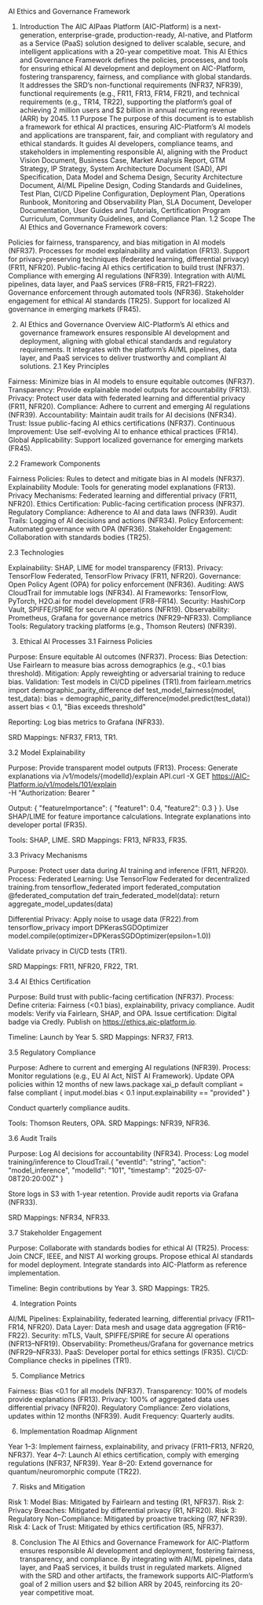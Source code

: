 AI Ethics and Governance Framework
1. Introduction
The AIC AIPaas Platform (AIC-Platform) is a next-generation, enterprise-grade, production-ready, AI-native, and Platform as a Service (PaaS) solution designed to deliver scalable, secure, and intelligent applications with a 20-year competitive moat. This AI Ethics and Governance Framework defines the policies, processes, and tools for ensuring ethical AI development and deployment on AIC-Platform, fostering transparency, fairness, and compliance with global standards. It addresses the SRD’s non-functional requirements (NFR37, NFR39), functional requirements (e.g., FR11, FR13, FR14, FR21), and technical requirements (e.g., TR14, TR22), supporting the platform’s goal of achieving 2 million users and $2 billion in annual recurring revenue (ARR) by 2045.
1.1 Purpose
The purpose of this document is to establish a framework for ethical AI practices, ensuring AIC-Platform’s AI models and applications are transparent, fair, and compliant with regulatory and ethical standards. It guides AI developers, compliance teams, and stakeholders in implementing responsible AI, aligning with the Product Vision Document, Business Case, Market Analysis Report, GTM Strategy, IP Strategy, System Architecture Document (SAD), API Specification, Data Model and Schema Design, Security Architecture Document, AI/ML Pipeline Design, Coding Standards and Guidelines, Test Plan, CI/CD Pipeline Configuration, Deployment Plan, Operations Runbook, Monitoring and Observability Plan, SLA Document, Developer Documentation, User Guides and Tutorials, Certification Program Curriculum, Community Guidelines, and Compliance Plan.
1.2 Scope
The AI Ethics and Governance Framework covers:

Policies for fairness, transparency, and bias mitigation in AI models (NFR37).
Processes for model explainability and validation (FR13).
Support for privacy-preserving techniques (federated learning, differential privacy) (FR11, NFR20).
Public-facing AI ethics certification to build trust (NFR37).
Compliance with emerging AI regulations (NFR39).
Integration with AI/ML pipelines, data layer, and PaaS services (FR8–FR15, FR21–FR22).
Governance enforcement through automated tools (NFR36).
Stakeholder engagement for ethical AI standards (TR25).
Support for localized AI governance in emerging markets (FR45).

2. AI Ethics and Governance Overview
AIC-Platform’s AI ethics and governance framework ensures responsible AI development and deployment, aligning with global ethical standards and regulatory requirements. It integrates with the platform’s AI/ML pipelines, data layer, and PaaS services to deliver trustworthy and compliant AI solutions.
2.1 Key Principles

Fairness: Minimize bias in AI models to ensure equitable outcomes (NFR37).
Transparency: Provide explainable model outputs for accountability (FR13).
Privacy: Protect user data with federated learning and differential privacy (FR11, NFR20).
Compliance: Adhere to current and emerging AI regulations (NFR39).
Accountability: Maintain audit trails for AI decisions (NFR34).
Trust: Issue public-facing AI ethics certifications (NFR37).
Continuous Improvement: Use self-evolving AI to enhance ethical practices (FR14).
Global Applicability: Support localized governance for emerging markets (FR45).

2.2 Framework Components

Fairness Policies: Rules to detect and mitigate bias in AI models (NFR37).
Explainability Module: Tools for generating model explanations (FR13).
Privacy Mechanisms: Federated learning and differential privacy (FR11, NFR20).
Ethics Certification: Public-facing certification process (NFR37).
Regulatory Compliance: Adherence to AI and data laws (NFR39).
Audit Trails: Logging of AI decisions and actions (NFR34).
Policy Enforcement: Automated governance with OPA (NFR36).
Stakeholder Engagement: Collaboration with standards bodies (TR25).

2.3 Technologies

Explainability: SHAP, LIME for model transparency (FR13).
Privacy: TensorFlow Federated, TensorFlow Privacy (FR11, NFR20).
Governance: Open Policy Agent (OPA) for policy enforcement (NFR36).
Auditing: AWS CloudTrail for immutable logs (NFR34).
AI Frameworks: TensorFlow, PyTorch, H2O.ai for model development (FR8–FR14).
Security: HashiCorp Vault, SPIFFE/SPIRE for secure AI operations (NFR19).
Observability: Prometheus, Grafana for governance metrics (NFR29–NFR33).
Compliance Tools: Regulatory tracking platforms (e.g., Thomson Reuters) (NFR39).

3. Ethical AI Processes
3.1 Fairness Policies

Purpose: Ensure equitable AI outcomes (NFR37).
Process:
Bias Detection: Use Fairlearn to measure bias across demographics (e.g., <0.1 bias threshold).
Mitigation: Apply reweighting or adversarial training to reduce bias.
Validation: Test models in CI/CD pipelines (TR1).from fairlearn.metrics import demographic_parity_difference
def test_model_fairness(model, test_data):
    bias = demographic_parity_difference(model.predict(test_data))
    assert bias < 0.1, "Bias exceeds threshold"


Reporting: Log bias metrics to Grafana (NFR33).


SRD Mappings: NFR37, FR13, TR1.

3.2 Model Explainability

Purpose: Provide transparent model outputs (FR13).
Process:
Generate explanations via /v1/models/{modelId}/explain API.curl -X GET https://AIC-Platform.io/v1/models/101/explain \
  -H "Authorization: Bearer <token>"

Output: { "featureImportance": { "feature1": 0.4, "feature2": 0.3 } }.
Use SHAP/LIME for feature importance calculations.
Integrate explanations into developer portal (FR35).


Tools: SHAP, LIME.
SRD Mappings: FR13, NFR33, FR35.

3.3 Privacy Mechanisms

Purpose: Protect user data during AI training and inference (FR11, NFR20).
Process:
Federated Learning: Use TensorFlow Federated for decentralized training.from tensorflow_federated import federated_computation
@federated_computation
def train_federated_model(data):
    return aggregate_model_updates(data)


Differential Privacy: Apply noise to usage data (FR22).from tensorflow_privacy import DPKerasSGDOptimizer
model.compile(optimizer=DPKerasSGDOptimizer(epsilon=1.0))


Validate privacy in CI/CD tests (TR1).


SRD Mappings: FR11, NFR20, FR22, TR1.

3.4 AI Ethics Certification

Purpose: Build trust with public-facing certification (NFR37).
Process:
Define criteria: Fairness (<0.1 bias), explainability, privacy compliance.
Audit models: Verify via Fairlearn, SHAP, and OPA.
Issue certification: Digital badge via Credly.
Publish on https://ethics.aic-platform.io.


Timeline: Launch by Year 5.
SRD Mappings: NFR37, FR13.

3.5 Regulatory Compliance

Purpose: Adhere to current and emerging AI regulations (NFR39).
Process:
Monitor regulations (e.g., EU AI Act, NIST AI Framework).
Update OPA policies within 12 months of new laws.package xai_p
default compliant = false
compliant {
    input.model.bias < 0.1
    input.explainability == "provided"
}


Conduct quarterly compliance audits.


Tools: Thomson Reuters, OPA.
SRD Mappings: NFR39, NFR36.

3.6 Audit Trails

Purpose: Log AI decisions for accountability (NFR34).
Process:
Log model training/inference to CloudTrail.{
  "eventId": "string",
  "action": "model_inference",
  "modelId": "101",
  "timestamp": "2025-07-08T20:20:00Z"
}


Store logs in S3 with 1-year retention.
Provide audit reports via Grafana (NFR33).


SRD Mappings: NFR34, NFR33.

3.7 Stakeholder Engagement

Purpose: Collaborate with standards bodies for ethical AI (TR25).
Process:
Join CNCF, IEEE, and NIST AI working groups.
Propose ethical AI standards for model deployment.
Integrate standards into AIC-Platform as reference implementation.


Timeline: Begin contributions by Year 3.
SRD Mappings: TR25.

4. Integration Points

AI/ML Pipelines: Explainability, federated learning, differential privacy (FR11–FR14, NFR20).
Data Layer: Data mesh and usage data aggregation (FR16–FR22).
Security: mTLS, Vault, SPIFFE/SPIRE for secure AI operations (NFR13–NFR19).
Observability: Prometheus/Grafana for governance metrics (NFR29–NFR33).
PaaS: Developer portal for ethics settings (FR35).
CI/CD: Compliance checks in pipelines (TR1).

5. Compliance Metrics

Fairness: Bias <0.1 for all models (NFR37).
Transparency: 100% of models provide explanations (FR13).
Privacy: 100% of aggregated data uses differential privacy (NFR20).
Regulatory Compliance: Zero violations, updates within 12 months (NFR39).
Audit Frequency: Quarterly audits.

6. Implementation Roadmap Alignment

Year 1–3: Implement fairness, explainability, and privacy (FR11–FR13, NFR20, NFR37).
Year 4–7: Launch AI ethics certification, comply with emerging regulations (NFR37, NFR39).
Year 8–20: Extend governance for quantum/neuromorphic compute (TR22).

7. Risks and Mitigation

Risk 1: Model Bias: Mitigated by Fairlearn and testing (R1, NFR37).
Risk 2: Privacy Breaches: Mitigated by differential privacy (R1, NFR20).
Risk 3: Regulatory Non-Compliance: Mitigated by proactive tracking (R7, NFR39).
Risk 4: Lack of Trust: Mitigated by ethics certification (R5, NFR37).

8. Conclusion
The AI Ethics and Governance Framework for AIC-Platform ensures responsible AI development and deployment, fostering fairness, transparency, and compliance. By integrating with AI/ML pipelines, data layer, and PaaS services, it builds trust in regulated markets. Aligned with the SRD and other artifacts, the framework supports AIC-Platform’s goal of 2 million users and $2 billion ARR by 2045, reinforcing its 20-year competitive moat.